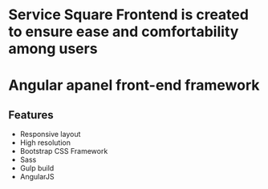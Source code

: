 # Service Square Frontend is created to ensure ease and comfortability among users

#  Angular apanel front-end framework


## Features
* Responsive layout
* High resolution
* Bootstrap CSS Framework
* Sass
* Gulp build
* AngularJS
